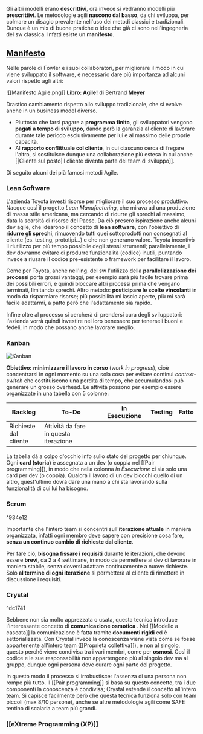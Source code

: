 Gli altri modelli erano **descrittivi**, ora invece si vedranno modelli più **prescrittivi**.
Le metodologie agili **nascono dal basso**, da chi sviluppa, per colmare un disagio prevalente nell'uso dei metodi classici e tradizionali. Dunque è un mix di buone pratiche o idee che già ci sono nell'ingegneria del sw classica. Infatti esiste un **manifesto**.

## [Manifesto](https://agilemanifesto.org/iso/it/manifesto.html)

Nelle parole di Fowler e i suoi collaboratori, per migliorare il modo in cui viene sviluppato il software, è necessario dare più importanza ad alcuni valori rispetto agli altri:

![[Manifesto Agile.png]]
**Libro: Agile!** di Bertrand **Meyer**

Drastico cambiamento rispetto allo sviluppo tradizionale, che si evolve anche in un business model diverso.
- Piuttosto che farsi pagare a **programma finito**, gli sviluppatori vengono **pagati a tempo di sviluppo**, dando però la garanzia al cliente di lavorare durante tale periodo esclusivamente per lui e al massimo delle proprie capacità. 
- Al **rapporto conflittuale col cliente**, in cui ciascuno cerca di fregare l'altro, si sostituisce dunque una collaborazione più estesa in cui anche [[Cliente sul posto|il cliente diventa parte del team di sviluppo]].

Di seguito alcuni dei più famosi metodi Agile.

### Lean Software

L'azienda Toyota investì risorse per migliorare il suo processo produttivo. Nacque così il progetto *Lean Manufacturing*, che mirava ad una produzione di massa stile americana, ma cercando di ridurre gli sprechi al massimo, data la scarsità di risorse del Paese. Da ciò presero ispirazione anche alcuni dev agile, che idearono il concetto di **lean software**, con l'obiettivo di **ridurre gli sprechi**, rimuovendo tutti quei sottoprodotti non consegnati al cliente (es. testing, prototipi…) e che non generano valore. Toyota incentivò il riutilizzo per più tempo possibile degli stessi strumenti; parallelamente, i dev dovranno evitare di produrre funzionalità (codice) inutili, puntando invece a riusare il codice pre-esistente o framework per facilitare il lavoro.

Come per Toyota, anche nell'ing. del sw l'utilizzo della **parallelizzazione dei processi** porta grossi vantaggi, per esempio sarà più facile trovare prima dei possibili errori, e quindi bloccare altri processi prima che vengano terminati, limitando sprechi. Altro metodo: **posticipare le scelte vincolanti** in modo da risparmiare risorse; più possibilità mi lascio aperte, più mi sarà facile adattarmi, a patto però che l'adattamento sia rapido.

Infine oltre al processo si cercherà di prendersi cura degli sviluppatori: l'azienda vorrà quindi investire nel loro benessere per tenerseli buoni e fedeli, in modo che possano anche lavorare meglio.

### Kanban
![Kanban](https://marcobuster.github.io/sweng/assets/02_kanban.jpg)

**Obiettivo:** **minimizzare il lavoro in corso** (*work in progress*), cioè concentrarsi in ogni momento su una sola cosa per evitare continui *context-switch* che costituiscono una perdita di tempo, che accumulandosi può generare un grosso overhead. Le attività possono per esempio essere organizzate in una tabella con 5 colonne:

| **Backlog**              | **To-Do**                                | In Esecuzione | Testing | Fatto |
| ------------------------ | ---------------------------------------- | ------------- | ------- | ----- |
| Richieste<br>dal cliente | Attività da fare<br>in questa iterazione |               |         |       |
La tabella dà a colpo d'occhio info sullo stato del progetto per chiunque. Ogni **card (storia)** è assegnata a un dev (o coppia nel [[Pair programming]]), in modo che nella colonna *In Esecuzione* ci sia solo una card per dev (o coppia). Qualora il lavoro di un dev blocchi quello di un altro, quest'ultimo dovrà dare una mano a chi sta lavorando sulla funzionalità di cui lui ha bisogno.

### Scrum 

^934e12

Importante che l'intero team si concentri sull'**iterazione attuale** in maniera organizzata, infatti ogni membro deve sapere con precisione cosa fare, **senza un continuo cambio di richieste dal cliente**. 

Per fare ciò, **bisogna fissare i requisiti** durante le iterazioni, che devono essere **brevi**, da 2 a 4 settimane, in modo da permettere ai dev di lavorare in maniera stabile, senza doversi adattare continuamente a nuove richieste. Solo **al termine di ogni iterazione** si permetterà al cliente di rimettere in discussione i requisiti.

### Crystal

^dc1741

Sebbene non sia molto apprezzata o usata, questa tecnica introduce l'interessante concetto di **comunicazione osmotica** . Nel [[Modello a cascata]] la comunicazione è fatta tramite **documenti rigidi** ed è settorializzata. Con Crystal invece la conoscenza viene vista come se fosse appartenente all'intero team ([[Proprietà collettiva]]), e non al singolo, questo perché viene condivisa tra i vari membri, come per **osmosi**. Così il codice e le sue responsabilità non appartengono più al singolo dev ma al gruppo, dunque ogni persona deve curare ogni parte del progetto.

In questo modo il processo si irrobustisce: l'assenza di una persona non rompe più tutto. Il [[Pair programming]] si basa su questo concetto, tra i due componenti la conoscenza è condivisa; Crystal estende il concetto all'intero team.
Si capisce facilmente però che questa tecnica funziona solo con team piccoli (max 8/10 persone), anche se altre metodologie agili come SAFE tentino di scalarla a team più grandi.

### [[eXtreme Programming (XP)]]
